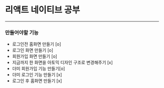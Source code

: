 # 리액트 네이티브 공부

---

### 만들어야할 기능
- 로그인전 홈화면 만들기 [o]
- 로그인 화면 만들기 [o]
- 회원가입 화면 만들기 [o]
- 지금까지 한 화면을 아토믹 디자인 구조로 변경해주기 [x]
- 더미 회원가입 기능 만들기[o]  
- 더미 로그인 기능 만들기 [x]  
- 로그인 후 홈화면 만들기 [x]
